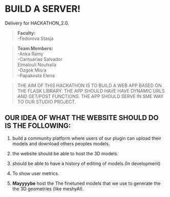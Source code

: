# **BUILD A SERVER!**

Delivery for HACKATHON_2.0.

> **Faculty:**<br> -Fedorova Stasja<br>

> **Team Members:**<br> -Anka Ramy<br> -Cantuarias Salvador<br> Elmalouli Nouhaila<br> -Ozgok Misra<br> -Papakosta Elena<br>


> THE AIM OF THIS HACKATHON IS TO BUILD A WEB APP BASED ON THE FLASK LIBRARY. THE APP SHOULD HAVE HAVE DYNAMIC URLS AND GET/POST FUNCTIONS. THE APP SHOULD SERVE IN SME WAY TO OUR STUDIO PROJECT.

## **OUR IDEA OF WHAT THE WEBSITE SHOULD DO IS THE FOLLOWING:**<br>

1. build a community platform where users of our plugin can upload their models and download others peoples models.<br>

2. the website should be able to host the 3D models.<br>

3. should be able to have a history of editing of models.(In development)<br>

4. To show user metrics.<br>

5. **Mayyyybe** host the The finetuned models that we use to generate the the 3D geometries (like meshyAI).<br>